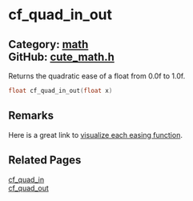 # cf_quad_in_out

Category: [math](https://github.com/RandyGaul/cute_framework/blob/master/docs/api_reference?id=math)  
GitHub: [cute_math.h](https://github.com/RandyGaul/cute_framework/blob/master/include/cute_math.h)  
---

Returns the quadratic ease of a float from 0.0f to 1.0f.

```cpp
float cf_quad_in_out(float x)
```

## Remarks

Here is a great link to [visualize each easing function](https://easings.net/).

## Related Pages

[cf_quad_in](https://github.com/RandyGaul/cute_framework/blob/master/docs/math/cf_quad_in.md)  
[cf_quad_out](https://github.com/RandyGaul/cute_framework/blob/master/docs/math/cf_quad_out.md)  
